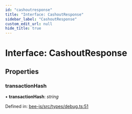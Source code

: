 ```yaml
---
id: "cashoutresponse"
title: "Interface: CashoutResponse"
sidebar_label: "CashoutResponse"
custom_edit_url: null
hide_title: true
---
```


# Interface: CashoutResponse

## Properties

### transactionHash

• **transactionHash**: *string*

Defined in: [bee-js/src/types/debug.ts:51](https://github.com/ethersphere/bee-js/blob/9a547fe/src/types/debug.ts#L51)

